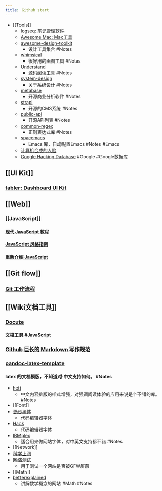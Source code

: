 ```yaml
---
title: Github start
---
```


- [[Tools]]
	- [logseq: 笔记管理软件](https://github.com/logseq/logseq.git)
	- [Awesome Mac: Mac工具](https://github.com/SuJunming/mac-awesomeTools)
	- [awesome-design-toolkit](https://github.com/gztchan/awesome-design#toolkit)
		- 设计工具集合 #Notes
	- [whimsical](https://whimsical.com/examples-D9W9sUcDdboucuZqt87jVK)
		- 很好用的画图工具 #Notes
	- [Understand](https://www.scitools.com/category/release/)
		- 源码阅读工具 #Notes
	- [system-design](https://github.com/donnemartin/system-design-primer/blob/master/README-zh-Hans.md#%E7%B3%BB%E7%BB%9F%E8%AE%BE%E8%AE%A1%E4%B8%BB%E9%A2%98%E7%9A%84%E7%B4%A2%E5%BC%95)
		- 关于系统设计 #Notes
	- [metabase](https://github.com/metabase/metabase)
		- 开源商业分析软件 #Notes
	- [strapi](https://github.com/strapi/strapi)
		- 开源的CMS系统 #Notes
	- [public-api](https://github.com/public-apis/public-apis)
		- 开源API列表 #Notes
	- [common-regex](https://github.com/cdoco/common-regex)
		- 正则表达式库 #Notes
	- [spacemacs](https://github.com/syl20bnr/spacemacs)
		- Emacs 库，自动配置Emacs  #Notes  #Emacs
	- [计算机合成的人脸](https://thispersondoesnotexist.com/)
	- [Google Hacking Database](https://www.exploit-db.com/google-hacking-database) #Google #Google数据库
## [[UI Kit]]
### [tabler: Dashboard UI Kit](https://github.com/tabler/tabler)
## [[Web]]
### [[JavaScript]]
#### [现代 JavaScript 教程](https://zh.javascript.info/)
#### [JavaScript 风格指南](https://github.com/alivebao/clean-code-js)
#### [重新介绍 JavaScript](https://developer.mozilla.org/zh-CN/docs/Web/JavaScript/A_re-introduction_to_JavaScript)
## [[Git flow]]
### [Git 工作流程](https://www.ruanyifeng.com/blog/2015/12/git-workflow.html)
## [[Wiki文档工具]]
### [Docute](https://docute.org/zh/)
#### 文檔工具 #JavaScript
### [Github 巨长的 Markdown 写作规范](https://github.github.com/gfm/#introduction)
### [pandoc-latex-template](https://github.com/Wandmalfarbe/pandoc-latex-template)
#### latex 的文档模版，不知道对·中文支持如何。 #Notes
- [heti](https://github.com/sivan/heti)
	- 中文内容排版的样式增强，对强调阅读体验的应用来说是个不错的库。 #Notes
- [[Font]]
- [更纱黑体](https://github.com/be5invis/Sarasa-Gothic)
	- 代码编辑器字体
- [Hack](https://github.com/source-foundry/Hack)
	- 代码编辑器字体
- [IBMplex](https://github.com/IBM/plex)
	- 适合用来做网站字体，对中英文支持都不错 #Notes
- [[Network]]
- [科学上网](https://github.com/haoel/haoel.github.io)
- [网络测试](https://www.comparitech.com/privacy-security-tools/blockedinchina/)
	- 用于测试一个网站是否被GFW屏蔽
- [[Math]]
- [betterexplained](https://betterexplained.com/)
	- 讲解数学概念的网站 #Math #Notes